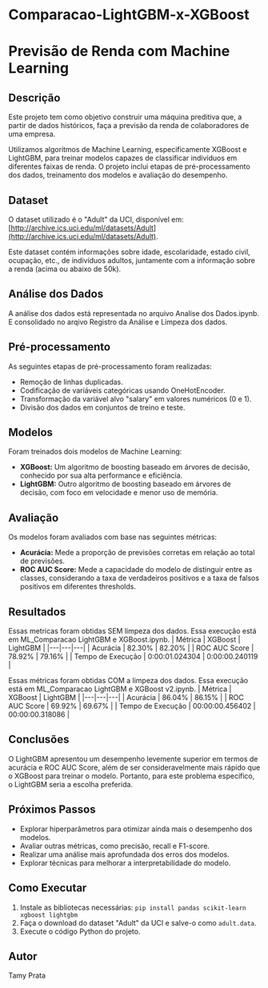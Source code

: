 # Comparacao-LightGBM-x-XGBoost
# Previsão de Renda com Machine Learning

## Descrição

Este projeto tem como objetivo construir uma máquina preditiva que, a partir de dados históricos, faça a previsão da renda de colaboradores de uma empresa. 

Utilizamos algoritmos de Machine Learning, especificamente XGBoost e LightGBM, para treinar modelos capazes de classificar indivíduos em diferentes faixas de renda. O projeto inclui etapas de pré-processamento dos dados, treinamento dos modelos e avaliação do desempenho.

## Dataset

O dataset utilizado é o "Adult" da UCI, disponível em: [http://archive.ics.uci.edu/ml/datasets/Adult](http://archive.ics.uci.edu/ml/datasets/Adult). 

Este dataset contém informações sobre idade, escolaridade, estado civil, ocupação, etc., de indivíduos adultos, juntamente com a informação sobre a renda (acima ou abaixo de 50k).

## Análise dos Dados

A análise dos dados está representada no arquivo Analise dos Dados.ipynb. E consolidado no arqivo Registro da Análise e  Limpeza dos dados.

## Pré-processamento

As seguintes etapas de pré-processamento foram realizadas:

* Remoção de linhas duplicadas.
* Codificação de variáveis categóricas usando OneHotEncoder.
* Transformação da variável alvo "salary" em valores numéricos (0 e 1).
* Divisão dos dados em conjuntos de treino e teste.

## Modelos

Foram treinados dois modelos de Machine Learning:

* **XGBoost:** Um algoritmo de boosting baseado em árvores de decisão, conhecido por sua alta performance e eficiência.
* **LightGBM:** Outro algoritmo de boosting baseado em árvores de decisão, com foco em velocidade e menor uso de memória.

## Avaliação

Os modelos foram avaliados com base nas seguintes métricas:

* **Acurácia:** Mede a proporção de previsões corretas em relação ao total de previsões.
* **ROC AUC Score:** Mede a capacidade do modelo de distinguir entre as classes, considerando a taxa de verdadeiros positivos e a taxa de falsos positivos em diferentes thresholds.

## Resultados
Essas metricas foram obtidas SEM limpeza dos dados. Essa execução está em ML_Comparacao LightGBM e XGBoost.ipynb.
| Métrica | XGBoost | LightGBM |
|---|---|---|
| Acurácia | 82.30% | 82.20%	 |
| ROC AUC Score | 78.92% | 79.16% |
| Tempo de Execução |  0:00:01.024304 | 0:00:00.240119 |

Essas métricas foram obtidas COM a limpeza dos dados. Essa execução está em ML_Comparacao LightGBM e XGBoost v2.ipynb.
| Métrica | XGBoost | LightGBM |
|---|---|---|
| Acurácia | 86.04% | 86.15% |
| ROC AUC Score | 69.92%	 | 69.67%	 |
| Tempo de Execução |  00:00:00.456402 | 00:00:00.318086 |


## Conclusões

O LightGBM apresentou um desempenho levemente superior em termos de acurácia e ROC AUC Score, além de ser consideravelmente mais rápido que o XGBoost para treinar o modelo. Portanto, para este problema específico, o LightGBM seria a escolha preferida.

## Próximos Passos

* Explorar hiperparâmetros para otimizar ainda mais o desempenho dos modelos.
* Avaliar outras métricas, como precisão, recall e F1-score.
* Realizar uma análise mais aprofundada dos erros dos modelos.
* Explorar técnicas para melhorar a interpretabilidade do modelo.


## Como Executar

1. Instale as bibliotecas necessárias: `pip install pandas scikit-learn xgboost lightgbm`
2. Faça o download do dataset "Adult" da UCI e salve-o como `adult.data`.
3. Execute o código Python do projeto.

## Autor

Tamy Prata

